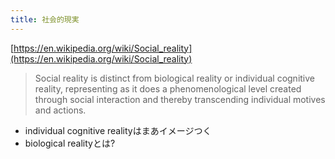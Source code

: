 ```yaml
---
title: 社会的現実
---
```


[https://en.wikipedia.org/wiki/Social_reality](https://en.wikipedia.org/wiki/Social_reality)

 > 
 > Social reality is distinct from biological reality or individual cognitive reality, representing as it does a phenomenological level created through social interaction and thereby transcending individual motives and actions.

* individual cognitive realityはまあイメージつく
* biological realityとは?
